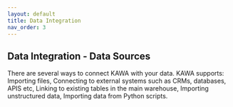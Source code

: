```yaml
---
layout: default
title: Data Integration
nav_order: 3
---
```


Data Integration - Data Sources
---

There are several ways to connect KAWA with your data.
KAWA supports: Importing files, Connecting to external systems such as CRMs, databases, APIS etc, Linking to existing tables in the main warehouse, Importing unstructured data, Importing data from Python scripts.



